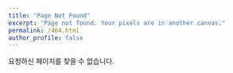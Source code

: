 ```yaml
---
title: "Page Not Found"
excerpt: "Page not found. Your pixels are in another canvas."
permalink: /404.html
author_profile: false
---
```


요청하신 페이지를 찾을 수 없습니다.

<script>
  var GOOG_FIXURL_LANG = 'en';
  var GOOG_FIXURL_SITE = 'https://lndnjc.github.io'
</script>
<script src="https://linkhelp.clients.google.com/tbproxy/lh/wm/fixurl.js">
</script>